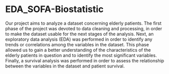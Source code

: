 # EDA_SOFA-Biostatistic
Our project aims to analyze a dataset concerning elderly patients. The first phase of the project was devoted to data cleaning and processing, in order to make the dataset usable for the next stages of the analysis.
Next, an exploratory data analysis (EDA) was performed in order to identify any trends or correlations among the variables in the dataset. This phase allowed us to gain a better understanding of the characteristics of the elderly patients in question and to identify the most significant variables.
Finally, a survival analysis was performed in order to assess the relationship between the variables in the dataset and patient survival.


